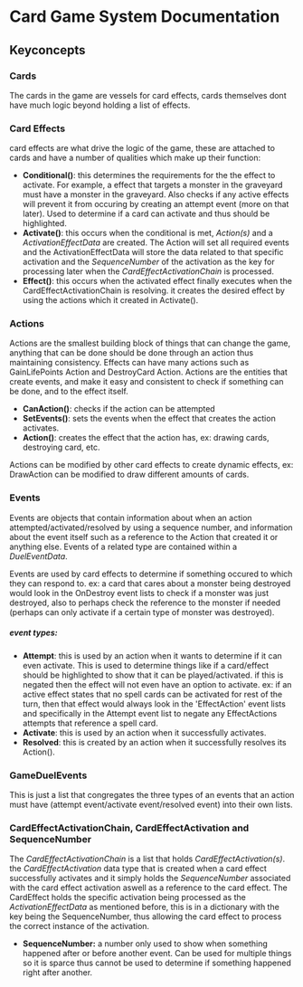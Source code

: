 # Card Game System Documentation

## Keyconcepts

### Cards
The cards in the game are vessels for card effects, cards themselves dont have much logic beyond holding a list of effects.

### Card Effects
card effects are what drive the logic of the game, these are attached to cards and have a number of qualities which make up their function:
- **Conditional()**: this determines the requirements for the the effect to activate. For example, a effect that targets a monster in the graveyard must have a monster in the graveyard. Also checks if any active effects will prevent it from occuring by creating an attempt event (more on that later). Used to determine if a card can activate and thus should be highlighted.
- **Activate()**: this occurs when the conditional is met, *Action(s)* and a *ActivationEffectData* are created. The Action will set all required events and the ActivationEffectData will store the data related to that specific activation and the *SequenceNumber* of the activation as the key for processing later when the *CardEffectActivationChain* is processed.
- **Effect()**: this occurs when the activated effect finally executes when the CardEffectActivationChain is resolving. it creates the desired effect by using the actions which it created in Activate().

### Actions
Actions are the smallest building block of things that can change the game, anything that can be done should be done through an action thus maintaining consistency. Effects can have many actions such as GainLifePoints Action and DestroyCard Action. Actions are the entities that create events, and make it easy and consistent to check if something can be done, and to the effect itself.

- **CanAction()**: checks if the action can be attempted
- **SetEvents()**: sets the events when the effect that creates the action activates.
- **Action()**: creates the effect that the action has, ex: drawing cards, destroying card, etc.

Actions can be modified by other card effects to create dynamic effects, ex: DrawAction can be modified to draw different amounts of cards.

### Events
Events are objects that contain information about when an action attempted/activated/resolved by using a sequence number, and information about the event itself such as a reference to the Action that created it or anything else. Events of a related type are contained within a *DuelEventData*.

Events are used by card effects to determine if something occured to which they can respond to. ex: a card that cares about a monster being destroyed would look in the OnDestroy event lists to check if a monster was just destroyed, also to perhaps check the reference to the monster if needed (perhaps can only activate if a certain type of monster was destroyed).

##### event types:
- **Attempt**: this is used by an action when it wants to determine if it can even activate. This is used to determine things like if a card/effect should be highlighted to show that it can be played/activated. if this is negated then the effect will not even have an option to activate. ex: if an active effect states that no spell cards can be activated for rest of the turn, then that effect would always look in the 'EffectAction' event lists and specifically in the Attempt event list to negate any EffectActions attempts that reference a spell card.
- **Activate**: this is used by an action when it successfully activates.
- **Resolved**: this is created by an action when it successfully resolves its Action().

### GameDuelEvents
This is just a list that congregates the three types of an events that an action must have (attempt event/activate event/resolved event) into their own lists.

### CardEffectActivationChain, CardEffectActivation and SequenceNumber
The *CardEffectActivationChain* is a list that holds *CardEffectActivation(s)*. the *CardEffectActivation* data type that is created when a card effect successfully activates and it simply holds the *SequenceNumber* associated with the card effect activation aswell as a reference to the card effect. The CardEffect holds the specific activation being processed as the *ActivationEffectData* as mentioned before, this is in a dictionary with the key being the SequenceNumber, thus allowing the card effect to process the correct instance of the activation.

- **SequenceNumber:** a number only used to show when something happened after or before another event. Can be used for multiple things so it is sparce thus cannot be used to determine if something happened right after another.
